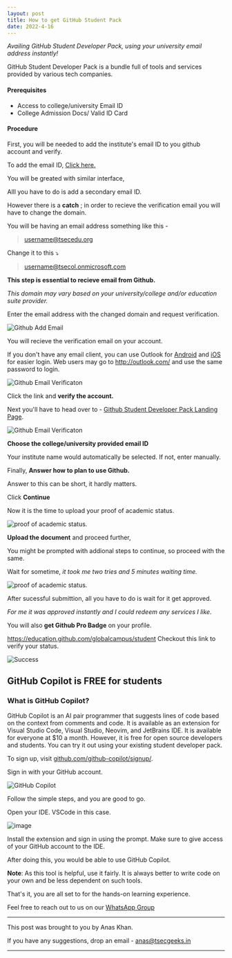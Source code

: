 ```yaml
---
layout: post
title: How to get GitHub Student Pack
date: 2022-4-16
---
```


_Availing GitHub Student Developer Pack, using your university email address instantly!_

GitHub Student Developer Pack is a bundle full of tools and services provided by various tech companies.

<!-- more -->

#### Prerequisites

- Access to college/university Email ID
- College Admission Docs/ Valid ID Card

#### Procedure

First, you will be needed to add the institute's email ID to you github account and verify.

To add the email ID, [Click here.](https://github.com/email)

You will be greated with similar interface,

Alll you have to do is add a secondary email ID.

However there is a **catch** ; in order to recieve the verification email you will have to change the domain.

You will be having an email address something like this -

> username@tsecedu.org 

Change it to this ⤵️

> username@tsecol.onmicrosoft.com

**This step is essential to recieve email from Github.**

_This domain may vary based on your university/college and/or education suite provider._

Enter the email address with the changed domain and request verification.

![Github Add Email](./gallery/github1.png "Github Add Email")

You will recieve the verification email on your account.

If you don't have any email client, you can use Outlook for [Android](https://play.google.com/store/apps/details?id=com.microsoft.office.outlook) and [iOS](https://apps.apple.com/us/app/microsoft-outlook/id951937596) for easier login. Web users may go to <http://outlook.com/> and use the same password to login.

![Github Email Verificaton](./gallery/github6.png "Github Verification")

Click the link and **verify the account.**

Next you'll have to head over to - [Github Student Developer Pack Landing Page](https://education.github.com/discount_requests/student_application).

![Github Email Verificaton](./gallery/github2.png "Github Verification")

**Choose the college/university provided email ID**

Your institute name would automatically be selected.
If not, enter manually.

Finally, **Answer how to plan to use Github.**

Answer to this can be short, it hardly matters.

Click **Continue**

Now it is the time to upload your proof of academic status.

![proof of academic status.](./gallery/github3.png "proof of academic status.")

**Upload the document** and proceed further, 

You might be prompted with addional steps to continue, so proceed with the same.

Wait for sometime, _it took me two tries and 5 minutes waiting time._ 

![proof of academic status.](./gallery/github4.png "proof of academic status.")

After sucessful submittion, all you have to do is wait for it get approved.

_For me it was approved instantly and I could redeem any services I like._

You will also **get Github Pro Badge** on your profile.

<https://education.github.com/globalcampus/student> Checkout this link to verify your status.

![Success](./gallery/github5.png "Success.")

## GitHub Copilot is FREE for students

### What is GitHub Copilot?

GitHub Copilot is an AI pair programmer that suggests lines of code based on the context from comments and code. It is available as an extension for Visual Studio Code, Visual Studio, Neovim, and JetBrains IDE. It is available for everyone at $10 a month. However, it is free for open source developers and students. You can try it out using your existing student developer pack.

To sign up, visit [github.com/github-copilot/signup/](https://github.com/github-copilot/signup/).

Sign in with your GitHub account.

![GitHub Copilot](https://user-images.githubusercontent.com/86565419/175058232-348822ee-b5f8-42c7-b2b8-83079f143024.png)

Follow the simple steps, and you are good to go.

Open your IDE. VSCode in this case.

![image](https://user-images.githubusercontent.com/86565419/175059128-34036f8d-107a-4bfd-8230-c69bb3a5161b.png)

Install the extension and sign in using the prompt. Make sure to give access of your GitHub account to the IDE.

After doing this, you would be able to use GitHub Copilot.

**Note**: As this tool is helpful, use it fairly. It is always better to write code on your own and be less dependent on such tools.

That's it, you are all set to for the hands-on learning experience.

Feel free to reach out to us on our [WhatsApp Group](https://chat.whatsapp.com/K3NrW5tPwrsHhfbdYstjLl) 





----



This post was brought to you by Anas Khan.

If you have any suggestions, drop an email - [anas@tsecgeeks.in](mailto:anas@tsecgeeks.in) 



----
